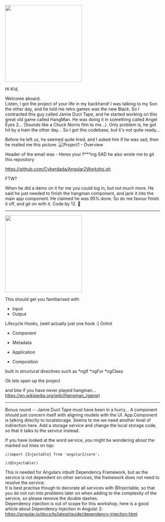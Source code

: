 
<img src="http://devbasu.com/wp-content/uploads/2015/04/describe-your-ideal-boss.jpg" height="250px" />

Hi Kid, 

Welcome aboard.  
Listen, I got the project of your life in my backhand! I was talking to my Son the other day, and he told me retro games was the new Black. So I contracted this guy called Jamie Duct Tape, and he started working on this great old game called HangMan. He was doing it in something called Angel Eyes 2... (Sounds like a Chuck Norris film to me...). Only problem is, he got hit by a train the other day... 
So I got this codebase, but it's not quite ready...

Before he left us, he seemed quite tired, and I asked him if he was sad, then he mailed me this picture.
![Project1 - Overview](http://cyberdada.com/images/Project1.png)

Header of the email was - Heres your f\***ing SAD
he also wrote me  to git this repository

https://github.com/Cyberdada/Angular2Worksho.git

FTW? 

When he did a demo on it for me you could log in, but not much more. 
He said he just needed to finish the hangman component, and jack it into the main app component. He claimed he was 95% done. 
So do me favour finish it off, and git on with it. Code by 12. :8ball: 


***
<img src="http://1.bp.blogspot.com/-aeF1Vhzaeck/UQnxO4lKlkI/AAAAAAAAGc0/1ajSxMIqBqc/s1600/SMCARRADINE2.jpg" height="250px" />  

This should get you familiarised with 

* Input
* Output

Lifecycle Hooks, (well actually just one hook :) OnInit  

* Component
* Metadata  

* Application
* Composition  
 
built in structural directives such as 
*ngIf
*ngFor
*ngClass

Ok lets open up the project 

and btw if you have never played hangman...
<https://en.wikipedia.org/wiki/Hangman_(game)>
***

  

Bonus round -- 
Jamie Duct Tape must have been in a hurry... A component should just concern itself with aligning models with the UI. App.Component is talking directly to localstorage. Seems to me we need another level of indirection here. Add a storage service and change the local storage code, so that it talks to the service instead.


If you have looked at the word service, you might be wondering about the marked out lines on top: 
```
//import {Injectable} from 'angular2/core';

//@Injectable()

```

This is needed for Angulars inbuilt Dependency Framework, but as the service is not dependent on other services, the framework does not need to resolve the service.  
It is best practise though to decorate all services with  @Injectable, so that you do not run into problems later on when adding to the complexity of the service, so please remove the double dashes.  
Dependency injection is out of scope for this workshop, here is a good article about Dependency Injection in Angular 2:
<https://angular.io/docs/ts/latest/guide/dependency-injection.html>
